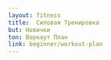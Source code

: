```yaml
---
layout: fitness
title:  Силовая Тренировка
but: Новички
ton: Воркаут План
link: beginner/workout-plan
---
```

